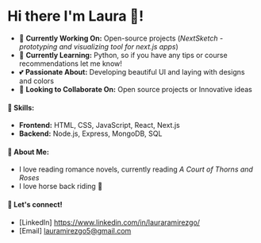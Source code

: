 # Hi there I'm Laura 👋!

- 🔭 **Currently Working On:** Open-source projects (*NextSketch - prototyping and visualizing tool for next.js apps*)
- 🌱 **Currently Learning:** Python, so if you have any tips or course recommendations let me know!
- 💕 **Passionate About:** Developing beautiful UI and laying with designs and colors
- 👯 **Looking to Collaborate On:** Open source projects or Innovative ideas
#### 🚀 **Skills:**
- **Frontend:** HTML, CSS, JavaScript, React, Next.js
- **Backend:** Node.js, Express, MongoDB, SQL
#### 🎉 **About Me:**
- I love reading romance novels, currently reading *A Court of Thorns and Roses*
- I love horse back riding 🐴
#### 📧 **Let's connect!**
- [LinkedIn] https://www.linkedin.com/in/lauraramirezgo/
- [Email] lauramirezgo5@gmail.com

